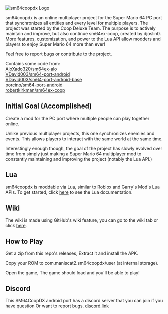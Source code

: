 ![sm64coopdx Logo](textures/segment2/custom_coopdx_logo.rgba32.png)

sm64coopdx is an online multiplayer project for the Super Mario 64 PC port that synchronizes all entities and every level for multiple players. The project was started by the Coop Deluxe Team. The purpose is to actively maintain and improve, but also continue sm64ex-coop, created by djoslin0. More features, customization, and power to the Lua API allow modders and players to enjoy Super Mario 64 more than ever!

Feel free to report bugs or contribute to the project.

Contains some code from:\
[AloXado320/sm64ex-alo](https://github.com/AloXado320/sm64ex-alo) \
[VDavid003/sm64-port-android](https://github.com/VDavid003/sm64-port-android) \
[VDavid003/sm64-port-android-base](https://github.com/VDavid003/sm64-port-android-base) \
[porcino/sm64-port-android](https://github.com/porcino/sm64-port-android) \
[robertkirkman/sm64ex-coop](https://github.com/robertkirkman/sm64ex-coop)

## Initial Goal (Accomplished)
Create a mod for the PC port where multiple people can play together online.

Unlike previous multiplayer projects, this one synchronizes enemies and events. This allows players to interact with the same world at the same time.

Interestingly enough though, the goal of the project has slowly evolved over time from simply just making a Super Mario 64 multiplayer mod to constantly maintaining and improving the project (notably the Lua API.)

## Lua
sm64coopdx is moddable via Lua, similar to Roblox and Garry's Mod's Lua APIs. To get started, click [here](docs/lua/lua.md) to see the Lua documentation.

## Wiki
The wiki is made using GitHub's wiki feature, you can go to the wiki tab or click [here](https://github.com/ManIsCat2/sm64coopdx/wiki).

## How to Play

Get a zip from this repo's releases, Extract it and install the APK.


Copy your ROM to com.maniscat2.sm64coopdx/user (at internal storage).


Open the game, The game should load and you'll be able to play!

## Discord
This SM64CoopDX android port has a discord server that you can join if you have question Or want to report bugs.
[discord link](https://discord.gg/WzQSRfHh6g)

